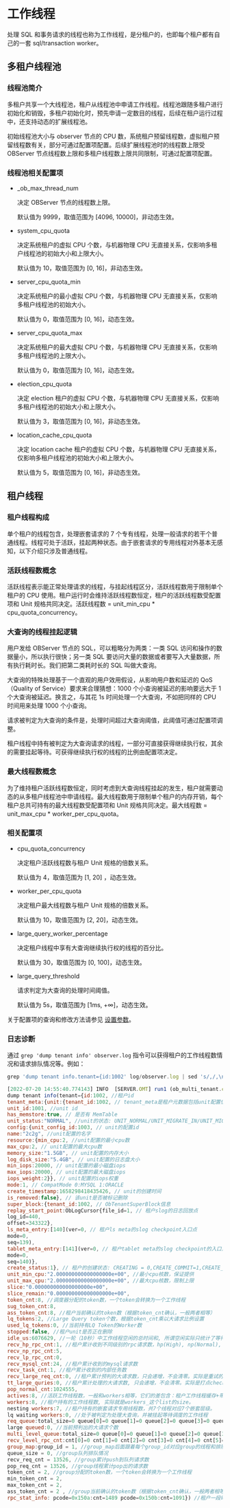 # 工作线程

处理 SQL 和事务请求的线程也称为工作线程，是分租户的，也即每个租户都有自己的一套 sql/transaction worker。

## 多租户线程池

### 线程池简介

多租户共享一个大线程池，租户从线程池中申请工作线程。线程池跟随多租户进行初始化和销毁，多租户初始化时，预先申请一定数目的线程，后续在租户运行过程中，还支持动态的扩展线程池。

初始线程池大小与 observer 节点的 CPU 数，系统租户预留线程数，虚拟租户预留线程数有关，部分可通过配置项配置。后续扩展线程池时的线程数上限受 OBServer 节点线程数上限和多租户线程数上限共同限制，可通过配置项配置。

### 线程池相关配置项

* _ob_max_thread_num

  决定 OBServer 节点的线程数上限。

  默认值为 9999，取值范围为 [4096, 10000]，非动态生效。

* system_cpu_quota

  决定系统租户的虚拟 CPU 个数，与机器物理 CPU 无直接关系，仅影响多租户线程池的初始大小和上限大小。

  默认值为 10，取值范围为 [0, 16]，非动态生效。

* server_cpu_quota_min

  决定系统租户的最小虚拟 CPU 个数，与机器物理 CPU 无直接关系，仅影响多租户线程池的初始大小。

  默认值为 0，取值范围为 [0, 16]，动态生效。
  
* server_cpu_quota_max

  决定系统租户的最大虚拟 CPU 个数，与机器物理 CPU 无直接关系，仅影响多租户线程池的上限大小。

  默认值为 0，取值范围为 [0, 16]，动态生效。

* election_cpu_quota

  决定 election 租户的虚拟 CPU 个数，与机器物理 CPU 无直接关系，仅影响多租户线程池的初始大小和上限大小。

  默认值为 3，取值范围为 [0, 16]，非动态生效。
 
* location_cache_cpu_quota

  决定 location cache 租户的虚拟 CPU 个数，与机器物理 CPU 无直接关系，仅影响多租户线程池的初始大小和上限大小。

  默认值为 5，取值范围为 [0, 16]，非动态生效。
  
## 租户线程

### 租户线程构成

单个租户的线程包含，处理嵌套请求的 7 个专有线程，处理一般请求的若干个普通线程。线程可处于活跃，挂起两种状态。由于嵌套请求的专用线程对外基本无感知，以下介绍只涉及普通线程。

### 活跃线程数概念

活跃线程表示能正常处理请求的线程，与挂起线程区分，活跃线程数用于限制单个租户的 CPU 使用。租户运行时会维持活跃线程数恒定，租户的活跃线程数受配置项和 Unit 规格共同决定。活跃线程数 = unit_min_cpu \* cpu_quota_concurrency。

### 大查询的线程挂起逻辑

用户发给 OBServer 节点的 SQL，可以粗略分为两类：一类 SQL 访问和操作的数据量小，所以执行很快；另一类 SQL 要访问大量的数据或者要写入大量数据，所有执行耗时长。我们把第二类耗时长的 SQL 叫做大查询。

大查询的特殊处理基于一个直观的用户效用假设，从影响用户数和延迟的 QoS（Quality of Service）要求来合理猜想：1000 个小查询被延迟的影响要远大于 1 个大查询被延迟。换言之，与其花 1s 时间处理一个大查询，不如把同样的 CPU 时间用来处理 1000 个小查询。

请求被判定为大查询的条件是，处理时间超过大查询阈值，此阈值可通过配置项调整。

租户线程中持有被判定为大查询请求的线程，一部分可直接获得继续执行权，其余的需要挂起等待。可获得继续执行权的线程的比例由配置项决定。

### 最大线程数概念

为了维持租户活跃线程数恒定，同时考虑到大查询线程挂起的发生，租户就需要动态的从多租户线程池中申请线程。最大线程数用于限制单个租户的内存开销，每个租户总共可持有的最大线程数受配置项和 Unit 规格共同决定。最大线程数 = unit_max_cpu \* worker_per_cpu_quota。

### 相关配置项

* cpu_quota_concurrency

  决定租户活跃线程数与租户 Unit 规格的倍数关系。

  默认值为 4，取值范围为 [1, 20] ，动态生效。
  
* worker_per_cpu_quota

  决定租户最大线程数与租户 Unit 规格的倍数关系。

  默认值为 10，取值范围为 [2, 20]，动态生效。
  
* large_query_worker_percentage

  决定租户线程中享有大查询继续执行权的线程的百分比。

  默认值为 30，取值范围为 [0, 100]，动态生效。
  
* large_query_threshold

  请求判定为大查询的处理时间阈值。

  默认值为 5s，取值范围为 [1ms, +∞]，动态生效。

关于配置项的查询和修改方法请参见 [设置参数](../../../200.system-management/200.configuration-management/200.set-parameters.md)。
  
### 日志诊断

通过 `grep 'dump tenant info' observer.log` 指令可以获得租户的工作线程数情况和请求排队情况等。例如：

```javascript
grep 'dump tenant info.tenant={id:1002' log/observer.log | sed 's/,/,\n/g'

[2022-07-20 14:55:40.774143] INFO  [SERVER.OMT] run1 (ob_multi_tenant.cpp:1993) [80700][MultiTenant][T0][Y0-0000000000000000-0-0] [lt=621] 
dump tenant info(tenant={id:1002, //租户id
tenant_meta:{unit:{tenant_id:1002, // tenant_meta是租户元数据包括unit配置信息和SuperBlcok以及create_status
unit_id:1001, //unit id
has_memstore:true, // 是否有 MemTable
unit_status:"NORMAL", //unit的状态: UNIT_NORMAL/UNIT_MIGRATE_IN/UNIT_MIGRATE_OUT/UNIT_MARK_DELETING/UNIT_WAIT_GC_IN_OBSERVER/UNIT_DELETING_IN_OBSERVER/UNIT_ERROR_STAT
config:{unit_config_id:1003, // unit的配置id
name:"2c2g", //unit配置的名字
resource:{min_cpu:2, //unit配置的最小cpu数
max_cpu:2, // unit配置的最大cpu数
memory_size:"1.5GB", // unit配置的内存大小
log_disk_size:"5.4GB", // unit配置的日志盘大小
min_iops:20000, // unit配置的最小磁盘iops
max_iops:20000, // unit配置的最大磁盘iops
iops_weight:2}}, // unit配置的iops权重
mode:1, // CompatMode 0:MYSQL 1:ORACLE
create_timestamp:1658298418435426, // unit的创建时间
is_removed:false}, // 该unit是否被标记删除
super_block:{tenant_id:1002, // ObTenantSuperBlock信息
replay_start_point:ObLogCursor{file_id=1, // 租户slog的日志回放点
log_id=440,
offset=343322},
ls_meta_entry:[140](ver=0, // 租户ls meta的slog checkpoint入口点
mode=0,
seq=139),
tablet_meta_entry:[141](ver=0, // 租户tablet meta的slog checkpoint的入口点
mode=0,
seq=140)},
create_status:1}, // 租户的创建状态: CREATING = 0,CREATE_COMMIT=1,CREATE_ABORT=2,DELETING=3,DELETE_COMMIT=4
unit_min_cpu:"2.000000000000000000e+00", //最小cpu核数，保证提供
unit_max_cpu:"2.000000000000000000e+00", //最大cpu核数，限制上限
slice:"0.000000000000000000e+00",
slice_remain:"0.000000000000000000e+00",
token_cnt:8, //调度器分配的token数，一个token会转换为一个工作线程
sug_token_cnt:8,
ass_token_cnt:8, //租户当前确认的token数（根据token_cnt确认，一般两者相等）
lq_tokens:2, //Large Query token个数，根据token_cnt乘以大请求比例设置
used_lq_tokens:0, //当前持有LQ Token的Worker数
stopped:false, //租户unit是否正在删除
idle_us:6076629, //一轮（10秒）中工作线程空闲的总时间和, 所谓空闲实际只统计了等待队列的时间
recv_hp_rpc_cnt:1, //租户累计收到不同级别的rpc请求数，hp(High), np(Normal), lp(Low)
recv_np_rpc_cnt:5,
recv_lp_rpc_cnt:0,
recv_mysql_cnt:24, //租户累计收到的mysql请求数
recv_task_cnt:1, //租户累计收到的内部任务数
recv_large_req_cnt:0, //租户累计预判的大请求数，只会递增，不会清零。实际是重试的时候递增的。
tt_large_quries:0, //租户累计处理的大请求数, 只会递增，不会清零。实际是打点check的时候递增的。
pop_normal_cnt:1024555,
actives:8, //活跃工作线程数，一般和workers相等，它们的差包含：租户工作线程缓存+带工作线程的大请求缓存
workers:8, //租户持有的工作线程数, 实际就是workers_这个list的size。
nesting workers:7, //租户持有的嵌套请求专用线程数，共7个线程对应7个嵌套层级。
lq waiting workers:0, //处于被判定为处理大查询，并被挂起等待调度的工作线程
req_queue:total_size=0 queue[0]=0 queue[1]=0 queue[2]=0 queue[3]=0 queue[4]=0 queue[5]=0 , //不同优先级的工作队列，数字越小优先级越高
large queued:0, //当前预判出的大请求个数
multi_level_queue:total_size=0 queue[0]=0 queue[1]=0 queue[2]=0 queue[3]=0 queue[4]=0 queue[5]=0 queue[6]=0 queue[7]=0 , //存放嵌套请求的工作队列，1～7对应7个嵌套层级（queue[0]暂时不用，queue[5]也存放innersql请求）。
recv_level_rpc_cnt:cnt[0]=0 cnt[1]=0 cnt[2]=0 cnt[3]=0 cnt[4]=0 cnt[5]=0 cnt[6]=0 cnt[7]=0 ,
group_map:group_id = 1, //group_map后面跟着每个group_id对应group的线程和排队情况
queue_size = 0, //group队列排队情况
recv_req_cnt = 13526, //group累计push到队列请求数
pop_req_cnt = 13526, //group线程累计pop出的请求数
token_cnt = 2, //group分配的token数，一个token会转换为一个工作线程
min_token_cnt = 2,
max_token_cnt = 2,
ass_token_cnt = 2 , //group当前确认的token数（根据token_cnt确认，一般两者相等）
rpc_stat_info: pcode=0x150a:cnt=1489 pcode=0x150b:cnt=1091}) //租户一段时间内收到的最多的rpc pcode，统计周期10秒，最多打印前五
```
